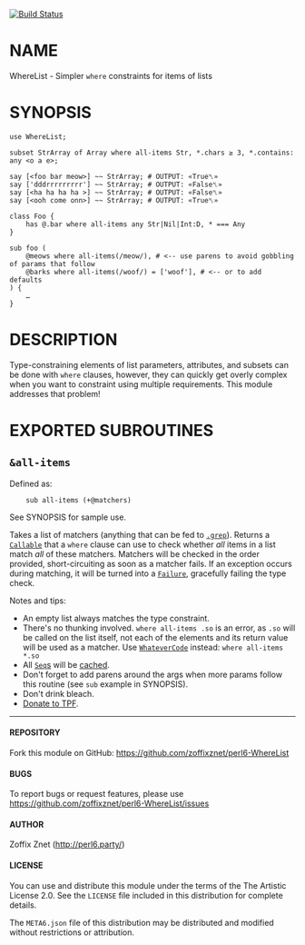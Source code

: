 [![Build Status](https://travis-ci.org/zoffixznet/perl6-Proc-Q.svg)](https://travis-ci.org/zoffixznet/perl6-Proc-Q)

# NAME

WhereList - Simpler `where` constraints for items of lists

# SYNOPSIS

```perl6
use WhereList;

subset StrArray of Array where all-items Str, *.chars ≥ 3, *.contains: any <o a e>;

say [<foo bar meow>] ~~ StrArray; # OUTPUT: «True␤»
say ['dddrrrrrrrrr'] ~~ StrArray; # OUTPUT: «False␤»
say [<ha ha ha ha >] ~~ StrArray; # OUTPUT: «False␤»
say [<ooh come onn>] ~~ StrArray; # OUTPUT: «True␤»

class Foo {
    has @.bar where all-items any Str|Nil|Int:D, * === Any
}

sub foo (
    @meows where all-items(/meow/), # <-- use parens to avoid gobbling of params that follow
    @barks where all-items(/woof/) = ['woof'], # <-- or to add defaults
) {
    …
}

```

# DESCRIPTION

Type-constraining elements of list parameters, attributes, and subsets can be
done with `where` clauses, however, they can quickly get overly complex when
you want to constraint using multiple requirements. This module addresses that
problem!

# EXPORTED SUBROUTINES

## `&all-items`

Defined as:

```perl6
    sub all-items (+@matchers)
```

See SYNOPSIS for sample use.

Takes a list of matchers (anything that can be fed to
[`.grep`](https://docs.perl6.org/routine/grep)). Returns a
[`Callable`](https://docs.perl6.org/type/Callable) that a `where` clause
can use to check whether *all* items in a list match *all* of these matchers.
Matchers will be checked in the order provided, short-circuiting as soon as
a matcher fails. If an exception occurs during matching, it will be turned
into a [`Failure`](https://docs.perl6.org/type/Failure), gracefully failing
the type check.

Notes and tips:

- An empty list always matches the type constraint.
- There's no thunking involved. `where all-items .so` is an error, as `.so` will
  be called on the list itself, not each of the elements and its return value
  will be used as a matcher. Use
  [`WhateverCode`](https://docs.perl6.org/type/WhateverCode) instead:
      `where all-items *.so`
- All [`Seq`s](https://docs.perl6.org/type/Seq) will be
  [cached](https://docs.perl6.org/type/Seq).
- Don't forget to add parens around the args when more params follow this
  routine (see `sub` example in SYNOPSIS).
- Don't drink bleach.
- [Donate to TPF](https://donate.perlfoundation.org/).

----

#### REPOSITORY

Fork this module on GitHub:
https://github.com/zoffixznet/perl6-WhereList

#### BUGS

To report bugs or request features, please use
https://github.com/zoffixznet/perl6-WhereList/issues

#### AUTHOR

Zoffix Znet (http://perl6.party/)

#### LICENSE

You can use and distribute this module under the terms of the
The Artistic License 2.0. See the `LICENSE` file included in this
distribution for complete details.

The `META6.json` file of this distribution may be distributed and modified
without restrictions or attribution.
